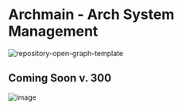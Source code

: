 # Archmain - Arch System Management


![repository-open-graph-template](https://user-images.githubusercontent.com/103053714/216729571-1a7b7328-47bc-4aa1-a918-410354bd8b45.png)

## Coming Soon v. 300

![image](https://user-images.githubusercontent.com/103053714/216792417-2c9c0605-a4e6-41c6-b9c3-031c3550d43f.png)
